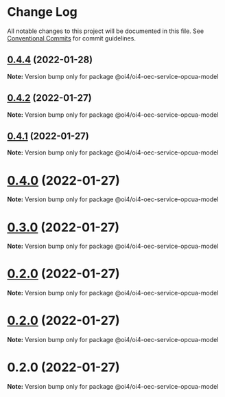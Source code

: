 # Change Log

All notable changes to this project will be documented in this file.
See [Conventional Commits](https://conventionalcommits.org) for commit guidelines.

## [0.4.4](https://github.com/OI4/oi4-service/compare/@oi4/oi4-oec-service-opcua-model@0.4.2...@oi4/oi4-oec-service-opcua-model@0.4.4) (2022-01-28)

**Note:** Version bump only for package @oi4/oi4-oec-service-opcua-model





## [0.4.2](https://github.com/OI4/oi4-service/compare/@oi4/oi4-oec-service-opcua-model@0.4.1...@oi4/oi4-oec-service-opcua-model@0.4.2) (2022-01-27)

**Note:** Version bump only for package @oi4/oi4-oec-service-opcua-model





## [0.4.1](https://github.com/OI4/oi4-service/compare/@oi4/oi4-oec-service-opcua-model@0.4.0...@oi4/oi4-oec-service-opcua-model@0.4.1) (2022-01-27)

**Note:** Version bump only for package @oi4/oi4-oec-service-opcua-model





# [0.4.0](https://github.com/OI4/oi4-service/compare/@oi4/oi4-oec-service-opcua-model@0.3.0...@oi4/oi4-oec-service-opcua-model@0.4.0) (2022-01-27)

**Note:** Version bump only for package @oi4/oi4-oec-service-opcua-model





# [0.3.0](https://github.com/OI4/oi4-service/compare/@oi4/oi4-oec-service-opcua-model@0.2.0...@oi4/oi4-oec-service-opcua-model@0.3.0) (2022-01-27)

**Note:** Version bump only for package @oi4/oi4-oec-service-opcua-model





# [0.2.0](https://github.com/OI4/oi4-service/compare/@oi4/oi4-oec-service-opcua-model@0.2.0...@oi4/oi4-oec-service-opcua-model@0.2.0) (2022-01-27)

**Note:** Version bump only for package @oi4/oi4-oec-service-opcua-model





# [0.2.0](https://github.com/OI4/oi4-service/compare/@oi4/oi4-oec-service-opcua-model@0.2.0...@oi4/oi4-oec-service-opcua-model@0.2.0) (2022-01-27)

**Note:** Version bump only for package @oi4/oi4-oec-service-opcua-model





# 0.2.0 (2022-01-27)

**Note:** Version bump only for package @oi4/oi4-oec-service-opcua-model
